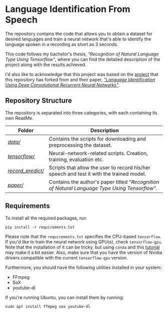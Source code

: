 # Language Identification From Speech

The repository contains the code that allows you to obtain a dataset for desired languages and train a neural network that's able to identify the language spoken in a recording as short as 3 seconds.

This code follows my bachelor's thesis, *"Recognition of Natural Language Type Using Tensorflow"*, where you can find the detailed description of the project along with the results achieved.

I'd also like to acknowledge that this project was based on the [project](https://github.com/HPI-DeepLearning/crnn-lid) that this repository has forked from and their paper, [*"Language Identification Using Deep Convolutional Recurrent Neural Networks"*](https://arxiv.org/abs/1708.04811). 


## Repository Structure
The repository is separated into three categories, with each containing its own ReadMe. 

| Folder | Description |
|--|--|
| [*data/*](https://github.com/ibro45/Language-Identification-Speech/tree/master/data) | Contains the scripts for downloading and preprocessing the dataset. |
| [*tensorflow/*](https://github.com/ibro45/Language-Identification-Speech/tree/master/tensorflow) | Neural-network-related scripts. Creation, training, evaluation etc.|
| [*record_predict/*](https://github.com/ibro45/Language-Identification-Speech/tree/master/record_predict) | Scripts that allow the user to record his/her speech and test it with the trained model.|
| [*paper/*](https://github.com/ibro45/Language-Identification-Speech/tree/master/paper)| Contains the author's paper titled *"Recognition of Natural Language Type Using Tensorflow"*.|

## Requirements
To install all the required packages, run

    pip install -r requirements.txt

Please note that the `requirements.txt` specifies the CPU-based `tensorflow`. If you'd like to train the neural network using GPU(s), check `tensorflow-gpu`. Note that the installation of it can be tricky, but using `conda` and this [tutorial](https://www.pugetsystems.com/labs/hpc/Install-TensorFlow-with-GPU-Support-the-Easy-Way-on-Ubuntu-18-04-without-installing-CUDA-1170/) may make it a bit easier. Also, make sure that you have the version of Nvidia drivers compatible with the current `tensorflow-gpu` version.

Furthermore, you should have the following utilities installed in your system:

- FFmpeg
- SoX
- youtube-dl


If you're running Ubuntu, you can install them by running:

    sudo apt install ffmpeg sox youtube-dl



